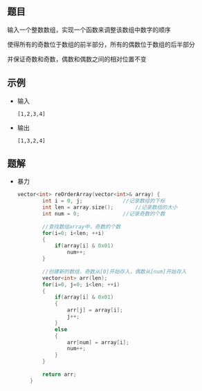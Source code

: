 ## 题目

输入一个整数数组，实现一个函数来调整该数组中数字的顺序

使得所有的奇数位于数组的前半部分，所有的偶数位于数组的后半部分

并保证奇数和奇数，偶数和偶数之间的相对位置不变

## 示例

- 输入

  ```
  [1,2,3,4]
  ```
  
- 输出

  ```
  [1,3,2,4]
  ```

## 题解

- 暴力

  ```c++
  vector<int> reOrderArray(vector<int>& array) {
          int i = 0, j;				//记录数组的下标
          int len = array.size();		//记录数组的大小
          int num = 0;				//记录奇数的个数
          
          //查找数组array中，奇数的个数
          for(i=0; i<len; ++i)
          {
              if(array[i] & 0x01)
                  num++;
          }
          
          //创建新的数组，奇数从[0]开始存入，偶数从[num]开始存入
          vector<int> arr(len);
          for(i=0, j=0; i<len; ++i)
          {
              if(array[i] & 0x01)
              {
                  arr[j] = array[i];
                  j++;
              }
              else
              {
                  arr[num] = array[i];
                  num++;
              }
          }
          
          return arr;
      }
  ```
  
  
  

